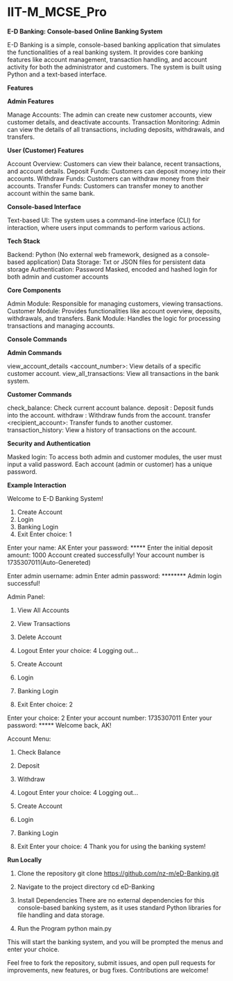 # IIT-M_MCSE_Pro

**E-D Banking: Console-based Online Banking System**

E-D Banking is a simple, console-based banking application that simulates the functionalities of a real banking system. It provides core banking features like account management, transaction handling, and account activity for both the administrator and customers. The system is built using Python and a text-based interface.

**Features**

**Admin Features**

Manage Accounts: The admin can create new customer accounts, view customer details, and deactivate accounts.
Transaction Monitoring: Admin can view the details of all transactions, including deposits, withdrawals, and transfers.

**User (Customer) Features**

Account Overview: Customers can view their balance, recent transactions, and account details.
Deposit Funds: Customers can deposit money into their accounts.
Withdraw Funds: Customers can withdraw money from their accounts.
Transfer Funds: Customers can transfer money to another account within the same bank.

**Console-based Interface**

Text-based UI: The system uses a command-line interface (CLI) for interaction, where users input commands to perform various actions.

**Tech Stack**

Backend: Python (No external web framework, designed as a console-based application)
Data Storage: Txt or JSON files for persistent data storage
Authentication: Password Masked, encoded and hashed login for both admin and customer accounts

**Core Components**

Admin Module: Responsible for managing customers, viewing transactions.
Customer Module: Provides functionalities like account overview, deposits, withdrawals, and transfers.
Bank Module: Handles the logic for processing transactions and managing accounts.

**Console Commands**

**Admin Commands**

view_account_details <account_number>: View details of a specific customer account.
view_all_transactions: View all transactions in the bank system.

**Customer Commands**

check_balance: Check current account balance.
deposit <amount>: Deposit funds into the account.
withdraw <amount>: Withdraw funds from the account.
transfer <amount> <recipient_account>: Transfer funds to another customer.
transaction_history: View a history of transactions on the account.

**Security and Authentication**

Masked login: To access both admin and customer modules, the user must input a valid password. Each account (admin or customer) has a unique password.

**Example Interaction**

Welcome to E-D Banking System!

1. Create Account
2. Login
3. Banking Login
4. Exit
Enter choice: 1

Enter your name:
AK
Enter your password: *****
Enter the initial deposit amount:
1000
Account created successfully! Your account number is 1735307011(Auto-Genereted)

Enter admin username: admin
Enter admin password: ********
Admin login successful!

Admin Panel:
1. View All Accounts
2. View Transactions
3. Delete Account
4. Logout
Enter your choice: 4
Logging out...

1. Create Account
2. Login
3. Banking Login
4. Exit
Enter choice: 2

Enter your choice: 2
Enter your account number:
1735307011
Enter your password: *****
Welcome back, AK!

Account Menu:
1. Check Balance
2. Deposit
3. Withdraw
4. Logout
Enter your choice: 4
Logging out...

1. Create Account
2. Login
3. Banking Login
4. Exit
Enter your choice: 4
Thank you for using the banking system!

**Run Locally**

1. Clone the repository
git clone https://github.com/nz-m/eD-Banking.git

2. Navigate to the project directory
cd eD-Banking

3. Install Dependencies
There are no external dependencies for this console-based banking system, as it uses standard Python libraries for file handling and data storage.

4. Run the Program
python main.py

This will start the banking system, and you will be prompted the menus and enter your choice.


Feel free to fork the repository, submit issues, and open pull requests for improvements, new features, or bug fixes. Contributions are welcome!
